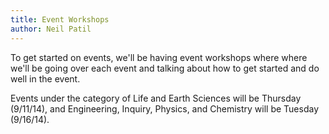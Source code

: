 ```yaml
---
title: Event Workshops
author: Neil Patil
---
```

To get started on events, we'll be having event workshops where where we'll be going over each event and talking about how to get started and do well in the event.

Events under the category of Life and Earth Sciences will be Thursday (9/11/14), and Engineering, Inquiry, Physics, and Chemistry will be Tuesday (9/16/14).
